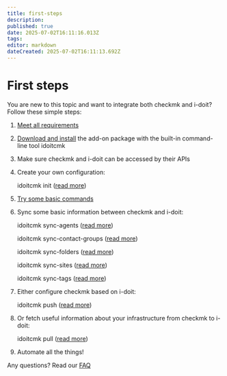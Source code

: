```yaml
---
title: first-steps
description: 
published: true
date: 2025-07-02T16:11:16.013Z
tags: 
editor: markdown
dateCreated: 2025-07-02T16:11:13.692Z
---
```


# First steps

You are new to this topic and want to integrate both checkmk and i-doit? Follow these simple steps:

1. [Meet all requirements](./requirements.md)
2. [Download and install](./installation.md) the add-on package with the built-in command-line tool idoitcmk
3. Make sure checkmk and i-doit can be accessed by their APIs
4. Create your own configuration:

    idoitcmk init ([read more](./configuration.md))

5. [Try some basic commands](./usage.md)
6. Sync some basic information between checkmk and i-doit:

    idoitcmk sync-agents ([read more](./sync-checkmk-agents.md))

    idoitcmk sync-contact-groups ([read more](./sync-contact-groups.md))

    idoitcmk sync-folders ([read more](./sync-wato-folder.md))

    idoitcmk sync-sites ([read more](./sync-checkmk-sites.md))

    idoitcmk sync-tags ([read more](./sync-host-tags.md))

7. Either configure checkmk based on i-doit:

    idoitcmk push ([read more](./generate-wato-configuration-base-on-cmdb-data.md))

8. Or fetch useful information about your infrastructure from checkmk to i-doit:

    idoitcmk pull ([read more](./import-inventory-data-into-cmdb.md))

9. Automate all the things!

Any questions? Read our [FAQ](./faq.md)
